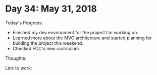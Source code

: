 # Day 34: May 31, 2018

Today's Progress: 
- Finished my dev environment for the project I'm working on.
- Learned more about the MVC architecture and started planning for building the project this weekend.
- Checked FCC's new curriculum 
 
Thoughts: 

Link to work: 